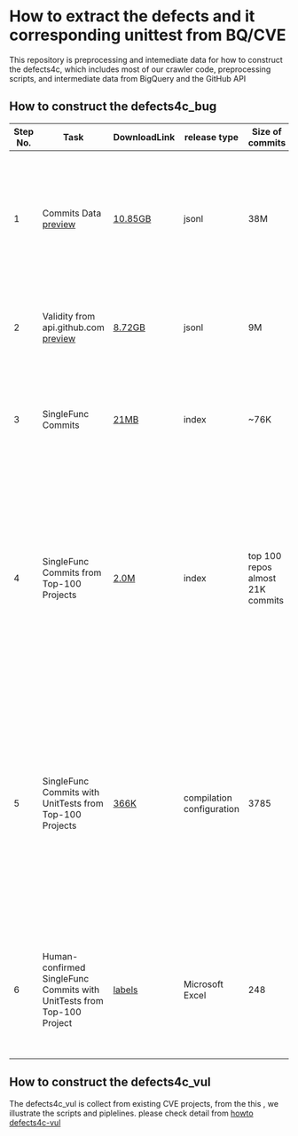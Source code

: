 # How to extract the defects and it corresponding unittest from BQ/CVE 

This repository is preprocessing and intemediate data for how to construct the defects4c, which includes most of our crawler code, preprocessing scripts, and intermediate data from BigQuery and the GitHub API

## How to construct the defects4c_bug

|Step No.|Task|DownloadLink|release type |Size of commits|Drop Rate|Description | Potential Usage| 
|-|-|-|-|-|-|------|------|
|1|Commits Data [preview](https://drive.google.com/file/d/1YcLUpyN2xa6IA-I8jQv03BDE-MQnoPI3/view?usp=sharing)| [ 10.85GB ](https://drive.google.com/file/d/1Wk0UoyoAAzR5A-yEQOp-WpMAx0EXFAi6/view?usp=sharing) | jsonl   |38M |- | Commits from projects after filtering with bug-relevant keywords, including BigQuery projects (2015-2023; high-star > 200) and Top 500 projects. | Useful in commit analysis research. | 
|2|Validity from api.github.com [preview](https://drive.google.com/drive/folders/1uMfv_VTdtzTmHZ5LAZQY2CXTzlG2LWR_?usp=drive_link)  | [8.72GB](https://drive.google.com/file/d/1era-obVomcDWIdWK-Xu-LAqWAtceQA0m/view?usp=sharing) | jsonl |9M| 76%| 9M bug-relevant commits after filtering | Useful in applications where the commit diff is needed. Can be used for training.| 
|3|SingleFunc Commits| [21MB](https://drive.google.com/file/d/1aSfCgD-XQvntFqJUdWS0dB6EtqOa2cx5/view?usp=sharing) | index |  ~76K |  91.6% |76K bug-relevant commits that are included in single functions | Useful in applications where the bug-relevan commit diff is in single functions. Can be used for training.
|4|SingleFunc Commits from Top-100 Projects| [2.0M](https://github.com/defects4c/howto_prepare_defects4c/blob/master/defects4c_bug/step3.3_selected_interest/21k_interest_select.list) | index   | top 100 repos almost  21K commits|72.4% |21K bug-relevant commits included in single functions from the top-100 projects | Useful in applications where the commit diff is needed. The commits are more popular, originating from top-100 projects. Can be used as a dataset, from popular projects, for training.
|5 |SingleFunc Commits with UnitTests from Top-100 Projects | [366K](https://github.com/defects4c/howto_prepare_defects4c/tree/master/defects4c_bug/step4_UT_matching) | compilation configuration   |3785 |91.3% |Paper Section 3.2, 3,785 bug-relevant commits included in single functions from the top-100 projects, each with at least 1 unit test for verification and reproducibility |Useful in applications where the commit diff and unit tests are needed. These commits are popular, from top-100 projects. Can be used as a high-quality dataset for fine-tuning. All unit tests are executable.|
|6 |Human-confirmed SingleFunc Commits with UnitTests from Top-100 Project | [labels](https://github.com/defects4c/howto_prepare_defects4c/tree/master/defects4c_bug/step5_human_labeling)| Microsoft Excel   |248 |93.4% |Paper Section 3.3, the 248 high-quality bug/fix data in single functions from top-100 projects, with unit tests. |High-quality bug/fix data, which can be used for the evaluation of bug detection, repair, and other applications. | 


## How to construct the defects4c_vul

The defects4c_vul is collect from existing CVE projects, from the this , we illustrate the scripts and piplelines. please check detail from [howto defects4c-vul ](https://github.com/defects4c/howto_prepare_defects4c/tree/master/defects4c_vul)










